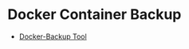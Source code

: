 # Docker Container Backup

+ [Docker-Backup Tool](https://github.com/guggenbergerME/linux_codes/tree/main/Backup/docker-backup)
